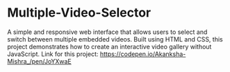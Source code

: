 # Multiple-Video-Selector
A simple and responsive web interface that allows users to select and switch between multiple embedded videos. Built using HTML and CSS, this project demonstrates how to create an interactive video gallery without JavaScript.
Link for this project:
https://codepen.io/Akanksha-Mishra_/pen/JoYXwaE
